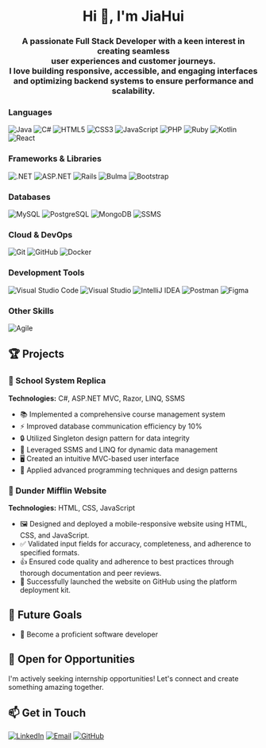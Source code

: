 <h1 align="center">Hi 👋, I'm JiaHui</h1>

<h3 align="center">
 <p> A passionate Full Stack Developer with a keen interest in creating seamless <br> user experiences and customer journeys. <br>
     I love building responsive, accessible, and engaging interfaces <br> 
     and optimizing backend systems to ensure performance and scalability.</p>
</h3>

### Languages
![Java](https://img.shields.io/badge/-Java-007396?style=flat-square&logo=java)
![C#](https://img.shields.io/badge/-C%23-239120?style=flat-square&logo=c-sharp)
![HTML5](https://img.shields.io/badge/-HTML5-E34F26?style=flat-square&logo=html5&logoColor=white)
![CSS3](https://img.shields.io/badge/-CSS3-1572B6?style=flat-square&logo=css3)
![JavaScript](https://img.shields.io/badge/-JavaScript-F7DF1E?style=flat-square&logo=javascript&logoColor=black)
![PHP](https://img.shields.io/badge/-PHP-777BB4?style=flat-square&logo=php&logoColor=white)
![Ruby](https://img.shields.io/badge/-Ruby-1572B6?style=flat-square&logo=ruby)
![Kotlin](https://img.shields.io/badge/-Kotlin-1572B6?style=flat-square&logo=kotlin)
![React](https://img.shields.io/badge/-React-1572B6?style=flat-square&logo=react)

### Frameworks & Libraries
![.NET](https://img.shields.io/badge/-.NET-512BD4?style=flat-square&logo=.net)
![ASP.NET](https://img.shields.io/badge/-ASP.NET-512BD4?style=flat-square&logo=.net)
![Rails](https://img.shields.io/badge/-Rails-%23CC0000.svg?style=flat-square&logo=ruby-on-rails&logoColor=white)
![Bulma](https://img.shields.io/badge/-Bulma-%23CC0000.svg?style=flat-square&logo=tailwind&logoColor=white)
![Bootstrap](https://img.shields.io/badge/-Bootstrap-%23CC0000.svg?style=flat-square&logo=bootstrap&logoColor=white)


### Databases
![MySQL](https://img.shields.io/badge/-MySQL-4479A1?style=flat-square&logo=mysql&logoColor=white)
![PostgreSQL](https://img.shields.io/badge/-PostgreSQL-336791?style=flat-square&logo=postgresql)
![MongoDB](https://img.shields.io/badge/-MongoDB-47A248?style=flat-square&logo=mongodb&logoColor=white)
![SSMS](https://img.shields.io/badge/-SSMS-CC2927?style=flat-square&logo=microsoft-sql-server&logoColor=white)

### Cloud & DevOps
![Git](https://img.shields.io/badge/-Git-F05032?style=flat-square&logo=git&logoColor=white)
![GitHub](https://img.shields.io/badge/-GitHub-181717?style=flat-square&logo=github)
![Docker](https://img.shields.io/badge/docker-%230db7ed.svg?style=flat-square&logo=docker&logoColor=white)

### Development Tools
![Visual Studio Code](https://img.shields.io/badge/-Visual%20Studio%20Code-5C2D91?style=flat-square&logo=visual-studio-code)
![Visual Studio](https://img.shields.io/badge/-Visual%20Studio-5C2D91?style=flat-square&logo=visual-studio)
![IntelliJ IDEA](https://img.shields.io/badge/-IntelliJ%20IDEA-000000?style=flat-square&logo=intellij-idea)
![Postman](https://img.shields.io/badge/Postman-FF6C37?style=flat-square&logo=postman&logoColor=white)
![Figma](https://img.shields.io/badge/figma-%23F24E1E.svg?style=flat-square&logo=figma&logoColor=white)

### Other Skills
![Agile](https://img.shields.io/badge/-Agile-0052CC?style=flat-square&logo=agile)

## 🏆 Projects

### 🏫 School System Replica
**Technologies:** C#, ASP.NET MVC, Razor, LINQ, SSMS

- 📚 Implemented a comprehensive course management system
- ⚡ Improved database communication efficiency by 10%
- 🔒 Utilized Singleton design pattern for data integrity
- 💽 Leveraged SSMS and LINQ for dynamic data management
- 🖥 Created an intuitive MVC-based user interface
- 🧠 Applied advanced programming techniques and design patterns

### 
### 📃 Dunder Mifflin Website 
**Technologies:** HTML, CSS, JavaScript

- 🖼️	Designed and deployed a mobile-responsive website using HTML, CSS, and JavaScript.
-	✅ Validated input fields for accuracy, completeness, and adherence to specified formats.
-	👍 Ensured code quality and adherence to best practices through thorough documentation and peer reviews.
-	🚀 Successfully launched the website on GitHub using the platform deployment kit.


## 🎯 Future Goals

- 🦀 Become a proficient software developer

## 💼 Open for Opportunities

I'm actively seeking internship opportunities! Let's connect and create something amazing together.

## 📫 Get in Touch

[![LinkedIn](https://img.shields.io/badge/-LinkedIn-0077B5?style=flat-square&logo=linkedin)](https://www.linkedin.com/in/jiahui4-wu)
[![Email](https://img.shields.io/badge/-Email-D14836?style=flat-square&logo=gmail&logoColor=white)](mailto:jiahui4.wu@gmail.com?subject=[GitHub])
[![GitHub](https://img.shields.io/badge/-GitHub-181717?style=flat-square&logo=github)](https://github.com/jwu7-bot)


